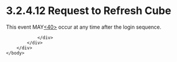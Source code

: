 <html dir="LTR" xmlns:mshelp="http://msdn.microsoft.com/mshelp" xmlns:ddue="http://ddue.schemas.microsoft.com/authoring/2003/5" xmlns:xlink="http://www.w3.org/1999/xlink" xmlns:tool="http://www.microsoft.com/tooltip">
    <head>
        <meta http-equiv="Content-Type" content="text/html; CHARSET=utf-8"></meta>
        <meta name="save" content="history"></meta>
        <title>3.2.4.12 Request to Refresh Cube</title>
        <xml>
            <mshelp:toctitle title="3.2.4.12 Request to Refresh Cube"></mshelp:toctitle>
            <mshelp:rltitle title="[MS-SSAS8]: Request to Refresh Cube"></mshelp:rltitle>
            <mshelp:keyword index="A" term="b8e00050-4dd8-46c1-b4c4-c87b8e23fd6f"></mshelp:keyword>
            <mshelp:attr name="DCSext.ContentType" value="open specification"></mshelp:attr>
            <mshelp:attr name="AssetID" value="b8e00050-4dd8-46c1-b4c4-c87b8e23fd6f"></mshelp:attr>
            <mshelp:attr name="TopicType" value="kbRef"></mshelp:attr>
            <mshelp:attr name="DCSext.Title" value="[MS-SSAS8]: Request to Refresh Cube" />
        </xml>
    </head>
    <body>
        <div id="header">
            <h1 class="heading">3.2.4.12 Request to Refresh Cube</h1>
        </div>
        <div id="mainSection">
            <div id="mainBody">
                <div id="allHistory" class="saveHistory"></div>
                <div id="sectionSection0" class="section" name="collapseableSection">
                    

<p>This event MAY<a id="Appendix_A_Target_40"></a><a href="05c9e5c4-4566-418c-a56e-69fca8d73f4b.htm#Appendix_A_40" aria-label="Product behavior note 40">&lt;40&gt;</a> occur at
any time after the login sequence. </p>


                </div>
            </div>
        </div>
    </body>
</html>
